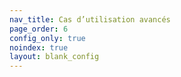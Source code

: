 ```yaml
---
nav_title: Cas d’utilisation avancés
page_order: 6
config_only: true
noindex: true
layout: blank_config
---
```

